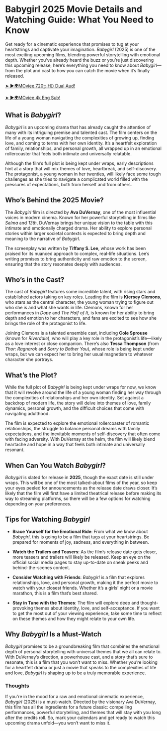 # Babygirl 2025 Movie Details and Watching Guide: What You Need to Know

Get ready for a cinematic experience that promises to tug at your heartstrings and captivate your imagination. *Babygirl* (2025) is one of the most exciting upcoming films, blending powerful storytelling with emotional depth. Whether you’ve already heard the buzz or you’re just discovering this upcoming release, here’s everything you need to know about *Babygirl*—from the plot and cast to how you can catch the movie when it’s finally released.


[➤ ►🌍MOviee 720𝚙 H𝙳 Dual Aud!](https://cinematmx.blogspot.com/2025/01/me27c1git.html)

[➤ ►🌍MOviee 4k Eng Sub!](https://cinematmx.blogspot.com/2025/01/me27c1git.html)

## What is *Babygirl*?

*Babygirl* is an upcoming drama that has already caught the attention of many with its intriguing premise and talented cast. The film centers on the life of a young woman navigating the complexities of growing up, finding love, and coming to terms with her own identity. It’s a heartfelt exploration of family, relationships, and personal growth, all wrapped up in an emotional rollercoaster that feels both intimate and universally relatable.

Although the film’s full plot is being kept under wraps, early descriptions hint at a story that will mix themes of love, heartbreak, and self-discovery. The protagonist, a young woman in her twenties, will likely face some tough challenges as she tries to navigate a complicated world filled with the pressures of expectations, both from herself and from others.

## Who’s Behind the 2025 Movie?


The *Babygirl* film is directed by **Ava DuVernay**, one of the most influential voices in modern cinema. Known for her powerful storytelling in films like *Selma* and *13th*, DuVernay brings her unique vision to the table with this intimate and emotionally charged drama. Her ability to explore personal stories within larger societal contexts is expected to bring depth and meaning to the narrative of *Babygirl*.

The screenplay was written by **Tiffany S. Lee**, whose work has been praised for its nuanced approach to complex, real-life situations. Lee’s writing promises to bring authenticity and raw emotion to the screen, ensuring that the story resonates deeply with audiences.

## Who’s in the Cast?

The cast of *Babygirl* features some incredible talent, with rising stars and established actors taking on key roles. Leading the film is **Kiersey Clemons**, who stars as the central character, the young woman trying to figure out who she is and what she wants in life. Clemons, known for her performances in *Dope* and *The Half of It*, is known for her ability to bring depth and emotion to her characters, and fans are excited to see how she brings the role of the protagonist to life.

Joining Clemons is a talented ensemble cast, including **Cole Sprouse** (known for *Riverdale*), who will play a key role in the protagonist’s life—likely as a love interest or close companion. There’s also **Tessa Thompson** (from *Thor: Ragnarok* and *Sorry to Bother You*), whose role is being kept under wraps, but we can expect her to bring her usual magnetism to whatever character she portrays.

## What’s the Plot?

While the full plot of *Babygirl* is being kept under wraps for now, we know that it will revolve around the life of a young woman finding her way through the complexities of relationships and her own identity. Set against a backdrop of modern life, the story will delve into themes of love, family dynamics, personal growth, and the difficult choices that come with navigating adulthood.

The film is expected to explore the emotional rollercoaster of romantic relationships, the struggle to balance personal dreams with family expectations, and the inevitable moments of self-discovery that often come with facing adversity. With DuVernay at the helm, the film will likely blend heartache and hope in a way that feels both intimate and universally resonant.

## When Can You Watch *Babygirl*?

*Babygirl* is slated for release in **2025**, though the exact date is still under wraps. This will be one of the most talked-about films of the year, so keep your eyes peeled for announcements as the release date draws closer. It’s likely that the film will first have a limited theatrical release before making its way to streaming platforms, so there will be a few options for watching depending on your preferences.

## Tips for Watching *Babygirl*

- **Brace Yourself for the Emotional Ride**: From what we know about *Babygirl*, this is going to be a film that tugs at your heartstrings. Be prepared for moments of joy, sadness, and everything in between.
  
- **Watch the Trailers and Teasers**: As the film’s release date gets closer, more teasers and trailers will likely be released. Keep an eye on the official social media pages to stay up-to-date on sneak peeks and behind-the-scenes content.

- **Consider Watching with Friends**: *Babygirl* is a film that explores relationships, love, and personal growth, making it the perfect movie to watch with your closest friends. Whether it’s a girls’ night or a movie marathon, this is a film that’s best shared.

- **Stay in Tune with the Themes**: The film will explore deep and thought-provoking themes about identity, love, and self-acceptance. If you want to get the most out of your viewing experience, take some time to reflect on these themes and how they might relate to your own life.

## Why *Babygirl* Is a Must-Watch

*Babygirl* promises to be a groundbreaking film that combines the emotional depth of personal storytelling with universal themes that we all can relate to. With DuVernay’s direction, a powerhouse cast, and a story that’s sure to resonate, this is a film that you won’t want to miss. Whether you’re looking for a heartfelt drama or just a movie that speaks to the complexities of life and love, *Babygirl* is shaping up to be a truly memorable experience.

### Thoughts

If you're in the mood for a raw and emotional cinematic experience, *Babygirl* (2025) is a must-watch. Directed by the visionary Ava DuVernay, this film has all the ingredients for a future classic: compelling performances, powerful storytelling, and themes that will stay with you long after the credits roll. So, mark your calendars and get ready to watch this upcoming drama unfold—you won’t want to miss it.
